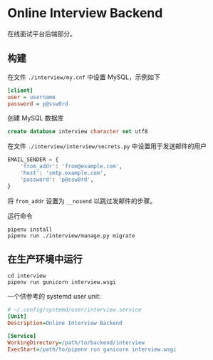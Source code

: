 # Online Interview Backend

在线面试平台后端部分。

## 构建

在文件 `./interview/my.cnf` 中设置 MySQL，示例如下

```ini
[client]
user = username
password = p@ssw0rd
```

创建 MySQL 数据库

```sql
create database interview character set utf8
```

在文件 `./interview/interview/secrets.py` 中设置用于发送邮件的用户

```python
EMAIL_SENDER = {
    'from_addr': 'from@example.com',
    'host': 'smtp.example.com',
    'password': 'p@ssw0rd',
}
```

将 `from_addr` 设置为 `__nosend` 以跳过发邮件的步骤。

运行命令

    pipenv install
    pipenv run ./interview/manage.py migrate

## 在生产环境中运行

    cd interview
    pipenv run gunicorn interview.wsgi

一个供参考的 systemd user unit:

```ini
# ~/.config/systemd/user/interview.service
[Unit]
Description=Online Interview Backend

[Service]
WorkingDirectory=/path/to/backend/interview
ExecStart=/path/to/pipenv run gunicorn interview.wsgi
```
